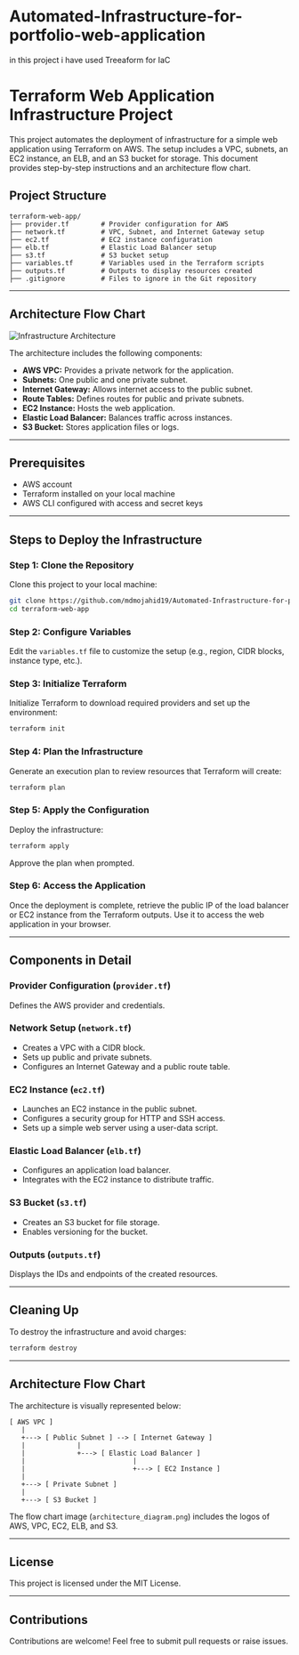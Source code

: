 # Automated-Infrastructure-for-portfolio-web-application
in this project i have used Treeaform for IaC 
# Terraform Web Application Infrastructure Project

This project automates the deployment of infrastructure for a simple web application using Terraform on AWS. The setup includes a VPC, subnets, an EC2 instance, an ELB, and an S3 bucket for storage. This document provides step-by-step instructions and an architecture flow chart.

## Project Structure

```plaintext
terraform-web-app/
├── provider.tf        # Provider configuration for AWS
├── network.tf         # VPC, Subnet, and Internet Gateway setup
├── ec2.tf             # EC2 instance configuration
├── elb.tf             # Elastic Load Balancer setup
├── s3.tf              # S3 bucket setup
├── variables.tf       # Variables used in the Terraform scripts
├── outputs.tf         # Outputs to display resources created
├── .gitignore         # Files to ignore in the Git repository
```

---

## Architecture Flow Chart

![Infrastructure Architecture](architecture_diagram.png)

The architecture includes the following components:
- **AWS VPC:** Provides a private network for the application.
- **Subnets:** One public and one private subnet.
- **Internet Gateway:** Allows internet access to the public subnet.
- **Route Tables:** Defines routes for public and private subnets.
- **EC2 Instance:** Hosts the web application.
- **Elastic Load Balancer:** Balances traffic across instances.
- **S3 Bucket:** Stores application files or logs.

---

## Prerequisites

- AWS account
- Terraform installed on your local machine
- AWS CLI configured with access and secret keys

---

## Steps to Deploy the Infrastructure

### Step 1: Clone the Repository
Clone this project to your local machine:
```bash
git clone https://github.com/mdmojahid19/Automated-Infrastructure-for-portfolio-web-application.git
cd terraform-web-app
```

### Step 2: Configure Variables
Edit the `variables.tf` file to customize the setup (e.g., region, CIDR blocks, instance type, etc.).

### Step 3: Initialize Terraform
Initialize Terraform to download required providers and set up the environment:
```bash
terraform init
```

### Step 4: Plan the Infrastructure
Generate an execution plan to review resources that Terraform will create:
```bash
terraform plan
```

### Step 5: Apply the Configuration
Deploy the infrastructure:
```bash
terraform apply
```
Approve the plan when prompted.

### Step 6: Access the Application
Once the deployment is complete, retrieve the public IP of the load balancer or EC2 instance from the Terraform outputs. Use it to access the web application in your browser.

---

## Components in Detail

### Provider Configuration (`provider.tf`)
Defines the AWS provider and credentials.

### Network Setup (`network.tf`)
- Creates a VPC with a CIDR block.
- Sets up public and private subnets.
- Configures an Internet Gateway and a public route table.

### EC2 Instance (`ec2.tf`)
- Launches an EC2 instance in the public subnet.
- Configures a security group for HTTP and SSH access.
- Sets up a simple web server using a user-data script.

### Elastic Load Balancer (`elb.tf`)
- Configures an application load balancer.
- Integrates with the EC2 instance to distribute traffic.

### S3 Bucket (`s3.tf`)
- Creates an S3 bucket for file storage.
- Enables versioning for the bucket.

### Outputs (`outputs.tf`)
Displays the IDs and endpoints of the created resources.

---

## Cleaning Up
To destroy the infrastructure and avoid charges:
```bash
terraform destroy
```

---

## Architecture Flow Chart

The architecture is visually represented below:

```plaintext
[ AWS VPC ]
   |
   +---> [ Public Subnet ] --> [ Internet Gateway ]
   |             |
   |             +---> [ Elastic Load Balancer ]
   |                           |
   |                           +---> [ EC2 Instance ]
   |
   +---> [ Private Subnet ]
   |
   +---> [ S3 Bucket ]
```

The flow chart image (`architecture_diagram.png`) includes the logos of AWS, VPC, EC2, ELB, and S3.

---

## License
This project is licensed under the MIT License.

---

## Contributions
Contributions are welcome! Feel free to submit pull requests or raise issues.


